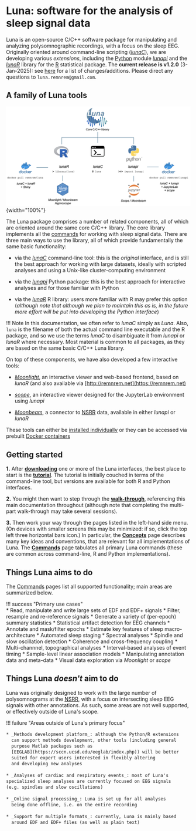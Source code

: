
# Luna: software for the analysis of sleep signal data

Luna is an open-source C/C++ software package for manipulating and
analyzing polysomnographic recordings, with a focus on the sleep EEG.
Originally oriented around command-line scripting
([_lunaC_](luna/args.md)), we are developing various _extensions_,
including the [Python](http://python.org) module
[_lunapi_](lunapi/index.md) and the [_lunaR_](ext/R/index.md) library
for the [R](https://www.r-project.org/) statistical package. The
__current release is v1.2.0__ (3-Jan-2025): see [here](updates.md) for
a list of changes/additions. Please direct any questions to `luna.remnrem@gmail.com`.
    
## A family of Luna tools

![img](img/overview1.png){width="100%"}

The Luna package comprises a number of related components, all of
which are oriented around the same core C/C++ library.  The core library
implements all the [commands](ref/index.md) for working with sleep
signal data. There are three main ways to use the library, all of which
provide fundamentally the same basic functionality:

 - via the [_lunaC_](luna/args.md) command-line tool: this is the
   _original_ interface, and is still the best approach for working with
   large datasets, ideally with scripted analyses and using a Unix-like
   cluster-computing environment

 - via the [_lunapi_](lunapi/index.md) Python package: this is the
   best approach for interactive analyses and for those familiar with
   Python

 - via the [_lunaR_](ext/R/index.md) R library: users more familiar
   with R may prefer this option (_although note that although we plan to maintain this as is, in the future more effort will be put into developing the Python interface_)
   
!!! Note
    In this documentation, we often refer to _lunaC_ simply as
    _Luna_.  Also, `luna` is the filename of both the actual command line
    executable and the R package, and so we use the terms _lunaC_ to disambiguate it from
    _lunapi_ or _lunaR_ where necessary. Most material is
    common to all packages, as they are based on the same basic C/C++ Luna
    library.

On top of these components, we have also developed a few interactive tools:

 - [_Moonlight_](apps/moonlight.md), an interactive viewer and web-based frontend, based on _lunaR_ (and also available via [http://remnrem.net](https://remnrem.net)

 - [_scope_](lunapi/scope.md), an interactive viewer designed for the JupyterLab environment using _lunapi_

 - [_Moonbeam_](apps/moonbeam.md), a connector to [NSRR](http://sleepdata.org) data, available in either _lunapi_ or _lunaR_

These tools can either be [installed individually](download/index.md)
or they can be accessed via prebuilt [Docker containers](download/docker.md)


## Getting started

__1.__ After [__downloading__](download/index.md) one or more of the Luna
interfaces, the best place to start is the
[__tutorial__](tut/tut1.md). The tutorial is initially couched in terms of
the command-line tool, but versions are available for both R and
Python interfaces.

__2.__ You might then want to step through the
[__walk-through__](https://zzz.bwh.harvard.edu/luna-walkthrough/),
referencing this main documentation throughout (although note that completing
the multi-part walk-through may take several sessions).

__3.__ Then work your way through the pages listed in the left-hand side
menu.  (On devices with smaller screens this may be minimized: if so,
click the top left three horizontal bars icon.) In particular, the
[__Concepts__](luna/args.md) page describes many key ideas and
conventions, that are relevant for all implementations of Luna.  The
[__Commands__](ref/index.md) page tabulates all primary Luna commands
(these are common across command-line, R and Python implementations).
    
## Things Luna aims to do

The [Commands](ref/index.md) pages list all supported functionality; main areas are summarized below.
 
!!! success "Primary use cases"    
    * Read, manipulate and write large sets of EDF and EDF+ signals 
    * Filter, resample and re-reference signals
    * Generate a variety of (per-epoch) summary statistics
    * Statistical artifact detection for EEG channels
    * Annotate and mask/filter epochs
    * Estimate key features of sleep macro-architecture
    * Automated sleep staging
    * Spectral analyses
    * Spindle and slow oscillation detection
    * Coherence and cross-frequency coupling 
    * Multi-channnel, topographical analyses
    * Interval-based analyses of event timing
    * Sample-level linear association models
    * Manipulating annotation data and meta-data
    * Visual data exploration via _Moonlight_ or _scope_

## Things Luna _doesn't_ aim to do

Luna was originally designed to work with the large number of
polysomnograms at the [NSRR](http://sleepdata.org/), with a focus on
intersecting sleep EEG signals with other annotations.  As such, some
areas are not well supported, or effectively outside of Luna's scope.

!!! failure "Areas outside of Luna's primary focus"
    
    * _Methods development platform_: although the Python/R extensions
      can support methods development, other tools (including general
      purpose Matlab packages such as
      [EEGLAB](https://sccn.ucsd.edu/eeglab/index.php)) will be better
      suited for expert users interested in flexibly altering
      and developing new analyses
    
    * _Analyses of cardiac and respiratory events_: most of Luna's
    specialized sleep analyses are currently focused on EEG signals
    (e.g. spindles and slow oscillations)

    * _Online signal processing_: Luna is set up for all analyses
      being done offline, i.e. on the entire recording

    * _Support for multiple formats_: currently, Luna is mainly based
      around EDF and EDF+ files (as well as plain text)  
 

